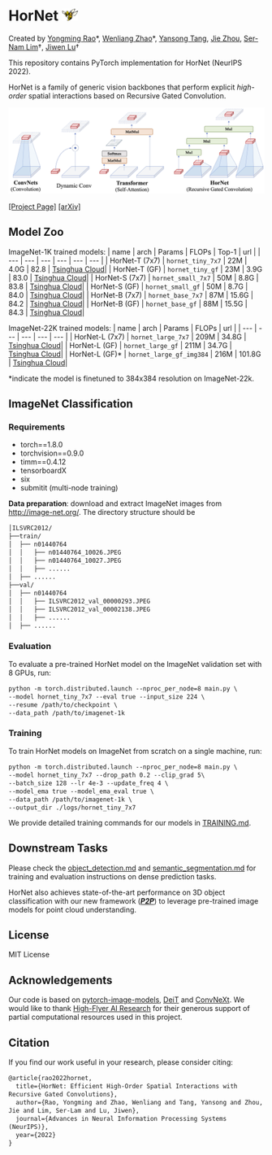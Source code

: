 # HorNet <img width="32" alt="HorNet Icon" src="figs/hornet_icon.png">

Created by [Yongming Rao](https://raoyongming.github.io/)\*, [Wenliang Zhao](https://wl-zhao.github.io/)\*, [Yansong Tang](https://andytang15.github.io/), [Jie Zhou](https://scholar.google.com/citations?user=6a79aPwAAAAJ&hl=en&authuser=1), [Ser-Nam Lim](https://sites.google.com/site/sernam)†, [Jiwen Lu](https://scholar.google.com/citations?user=TN8uDQoAAAAJ&hl=en&authuser=1)†

This repository contains PyTorch implementation for HorNet (NeurIPS 2022).

HorNet is a family of generic vision backbones that perform explicit *high-order* spatial interactions based on Recursive Gated Convolution.

![intro](figs/intro.jpg)

[[Project Page]](https://hornet.ivg-research.xyz/) [[arXiv]](https://arxiv.org/abs/2207.14284)

## Model Zoo

ImageNet-1K trained models:
| name | arch | Params | FLOPs | Top-1 | url |
| --- | --- | --- | --- | --- |  --- |
| HorNet-T (7x7) | ```hornet_tiny_7x7``` | 22M | 4.0G | 82.8 | [Tsinghua Cloud](https://cloud.tsinghua.edu.cn/f/1ca970586c6043709a3f/?dl=1)|
| HorNet-T (GF) | ```hornet_tiny_gf``` | 23M | 3.9G | 83.0 | [Tsinghua Cloud](https://cloud.tsinghua.edu.cn/f/511faad0bde94dfcaa54/?dl=1)|
| HorNet-S (7x7) | ```hornet_small_7x7``` | 50M | 8.8G | 83.8 | [Tsinghua Cloud](https://cloud.tsinghua.edu.cn/f/46422799db2941f7b684/?dl=1)|
| HorNet-S (GF) | ```hornet_small_gf``` | 50M | 8.7G | 84.0 | [Tsinghua Cloud](https://cloud.tsinghua.edu.cn/f/8405c984bf084d2ba85a/?dl=1)|
| HorNet-B (7x7) | ```hornet_base_7x7``` | 87M | 15.6G | 84.2 | [Tsinghua Cloud](https://cloud.tsinghua.edu.cn/f/5c86cb3d655d4c17a959/?dl=1)|
| HorNet-B (GF) | ```hornet_base_gf``` | 88M | 15.5G | 84.3 | [Tsinghua Cloud](https://cloud.tsinghua.edu.cn/f/6c84935e63b547f383fb/?dl=1)|

ImageNet-22K trained models:
| name | arch | Params | FLOPs | url |
| --- | --- | --- | --- | --- |
| HorNet-L (7x7) | ```hornet_large_7x7``` | 209M | 34.8G | [Tsinghua Cloud](https://cloud.tsinghua.edu.cn/f/4de41e26cb254c28a61a/?dl=1)|
| HorNet-L (GF) | ```hornet_large_gf``` | 211M | 34.7G |  [Tsinghua Cloud](https://cloud.tsinghua.edu.cn/f/8679b6acf63c41e285d9/?dl=1)|
| HorNet-L (GF)* | ```hornet_large_gf_img384``` | 216M | 101.8G | [Tsinghua Cloud](https://cloud.tsinghua.edu.cn/f/f36957d46eef47da9c25/?dl=1)|

*indicate the model is finetuned to 384x384 resolution on ImageNet-22k.

## ImageNet Classification

### Requirements

- torch==1.8.0
- torchvision==0.9.0
- timm==0.4.12
- tensorboardX 
- six
- submitit (multi-node training)

**Data preparation**: download and extract ImageNet images from http://image-net.org/. The directory structure should be

```
│ILSVRC2012/
├──train/
│  ├── n01440764
│  │   ├── n01440764_10026.JPEG
│  │   ├── n01440764_10027.JPEG
│  │   ├── ......
│  ├── ......
├──val/
│  ├── n01440764
│  │   ├── ILSVRC2012_val_00000293.JPEG
│  │   ├── ILSVRC2012_val_00002138.JPEG
│  │   ├── ......
│  ├── ......
```

### Evaluation

To evaluate a pre-trained HorNet model on the ImageNet validation set with 8 GPUs, run:

```
python -m torch.distributed.launch --nproc_per_node=8 main.py \
--model hornet_tiny_7x7 --eval true --input_size 224 \
--resume /path/to/checkpoint \ 
--data_path /path/to/imagenet-1k
```

### Training

To train HorNet models on ImageNet from scratch on a single machine, run:

```
python -m torch.distributed.launch --nproc_per_node=8 main.py \
--model hornet_tiny_7x7 --drop_path 0.2 --clip_grad 5\
--batch_size 128 --lr 4e-3 --update_freq 4 \
--model_ema true --model_ema_eval true \
--data_path /path/to/imagenet-1k \
--output_dir ./logs/hornet_tiny_7x7
```

We provide detailed training commands for our models in [TRAINING.md](./TRAINING.md).

## Downstream Tasks

Please check the [object_detection.md](./object_detection/README.md) and [semantic_segmentation.md](./semantic_segmentation/README.md) for training and evaluation instructions on dense prediction tasks.

HorNet also achieves state-of-the-art performance on 3D object classification with our new framework ([***P2P***](https://github.com/wangzy22/P2P)) to leverage pre-trained image models for point cloud understanding.

## License
MIT License

## Acknowledgements
Our code is based on [pytorch-image-models](https://github.com/rwightman/pytorch-image-models), [DeiT](https://github.com/facebookresearch/deit) and [ConvNeXt](https://github.com/facebookresearch/ConvNeXt). We would like to thank [High-Flyer AI Research](https://www.high-flyer.cn/) for their generous support of partial computational resources used in this project.

## Citation
If you find our work useful in your research, please consider citing:
```
@article{rao2022hornet,
  title={HorNet: Efficient High-Order Spatial Interactions with Recursive Gated Convolutions},
  author={Rao, Yongming and Zhao, Wenliang and Tang, Yansong and Zhou, Jie and Lim, Ser-Lam and Lu, Jiwen},
  journal={Advances in Neural Information Processing Systems (NeurIPS)},
  year={2022}
}
```
